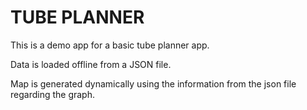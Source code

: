 # TUBE PLANNER
This is a demo app for a basic tube planner app.

Data is loaded offline from a JSON file.

Map is generated dynamically using the information from the json file regarding the graph.
